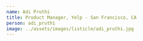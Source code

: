 ```yaml
---
name: Adi Pruthi
title: Product Manager, Yelp - San Francisco, CA
person: adi_pruthi 
image: ../assets/images/listicle/adi_pruthi.jpg
---
```









